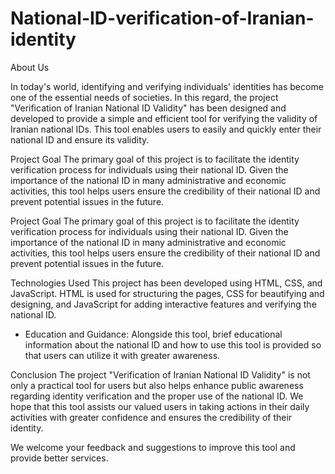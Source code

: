 # National-ID-verification-of-Iranian-identity

About Us

In today's world, identifying and verifying individuals' identities has become one of the essential needs of societies. In this regard, the project "Verification of Iranian National ID Validity" has been designed and developed to provide a simple and efficient tool for verifying the validity of Iranian national IDs. This tool enables users to easily and quickly enter their national ID and ensure its validity.

Project Goal
The primary goal of this project is to facilitate the identity verification process for individuals using their national ID. Given the importance of the national ID in many administrative and economic activities, this tool helps users ensure the credibility of their national ID and prevent potential issues in the future.

Project Goal
The primary goal of this project is to facilitate the identity verification process for individuals using their national ID. Given the importance of the national ID in many administrative and economic activities, this tool helps users ensure the credibility of their national ID and prevent potential issues in the future.

 Technologies Used
This project has been developed using HTML, CSS, and JavaScript. HTML is used for structuring the pages, CSS for beautifying and designing, and JavaScript for adding interactive features and verifying the national ID.
- Education and Guidance: Alongside this tool, brief educational information about the national ID and how to use this tool is provided so that users can utilize it with greater awareness.

Conclusion
The project "Verification of Iranian National ID Validity" is not only a practical tool for users but also helps enhance public awareness regarding identity verification and the proper use of the national ID. We hope that this tool assists our valued users in taking actions in their daily activities with greater confidence and ensures the credibility of their identity.

We welcome your feedback and suggestions to improve this tool and provide better services.

